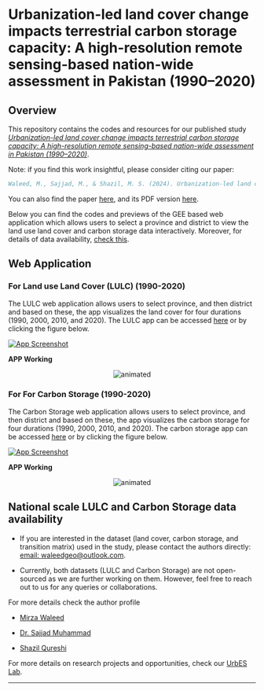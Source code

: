 
# Urbanization-led land cover change impacts terrestrial carbon storage capacity: A high-resolution remote sensing-based nation-wide assessment in Pakistan (1990–2020)

## Overview

This repository contains the codes and resources for our published study _[Urbanization-led land cover change impacts terrestrial carbon storage capacity: A high-resolution remote sensing-based nation-wide assessment in Pakistan (1990–2020)](https://doi.org/10.1016/j.eiar.2023.107396)_.

Note: if you find this work insightful, please consider citing our paper:

```bibtex
Waleed, M., Sajjad, M., & Shazil, M. S. (2024). Urbanization-led land cover change impacts terrestrial carbon storage capacity: A high-resolution remote sensing-based nation-wide assessment in Pakistan (1990–2020). Environmental Impact Assessment Review, 105, 107396.
```
You can also find the paper [here](https://doi.org/10.1016/j.eiar.2023.107396), and its PDF version [here](https://waleedgeo.com/papers/waleed2024_paklulc.pdf).

Below you can find the codes and previews of the GEE based web application which allows users to select a province and district to view the land use land cover and carbon storage data interactively. Moreover, for details of data availability, [check this](#national-scale-lulc-and-carbon-storage-data-availability).

## Web Application

### For Land use Land Cover (LULC) (1990-2020)

The LULC web application allows users to select province, and then district and based on these, the app visualizes the land cover for four durations (1990, 2000, 2010, and 2020). The LULC app can be accessed [here](https://waleedgis.users.earthengine.app/view/pakistan-lulc-1990-2020) or by clicking the figure below.

[![App Screenshot](https://imgur.com/6VulZAQ.png)](https://waleedgis.users.earthengine.app/view/pakistan-lulc-1990-2020)

**APP Working**

<p align="center">
    <img src="https://imgur.com/azb1v8H.gif" alt="animated" />
</p>


### For For Carbon Storage (1990-2020)

The Carbon Storage web application allows users to select province, and then district and based on these, the app visualizes the carbon storage for four durations (1990, 2000, 2010, and 2020). The carbon storage app can be accessed [here](https://waleedgis.users.earthengine.app/view/pakistan-carbon-1990-2020) or by clicking the figure below.

[![App Screenshot](https://imgur.com/IzEZJau.png)](https://waleedgis.users.earthengine.app/view/pakistan-carbon-1990-2020)

**APP Working**

<p align="center">
    <img src="https://imgur.com/MLKKDcV.gif" alt="animated" />
</p>

## National scale LULC and Carbon Storage data availability

- If you are interested in the dataset (land cover, carbon storage, and transition matrix) used in the study, please contact the authors directly:
[email: waleedgeo@outlook.com](mailto:waleedgeo@outlook.com).

- Currently, both datasets (LULC and Carbon Storage) are not open-sourced as we are further working on them. However, feel free to reach out to us for any queries or collaborations.


For more details check the author profile
- [Mirza Waleed](https://waleedgeo.com)

- [Dr. Sajjad Muhammad](https://geog.hkbu.edu.hk/people/detail/680/)

- [Shazil Qureshi](https://www.linkedin.com/in/shazil-qureshi-60a624246/)


For more details on research projects and opportunities, check our [UrbES Lab](https://www.researchgate.net/lab/UrbES-Urban-Environmental-Systems-Lab-Muhammad-Sajjad-PhD).

---

